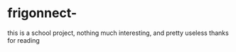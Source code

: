 # frigonnect- 
this is a school project, nothing much interesting, and pretty useless
thanks for reading
